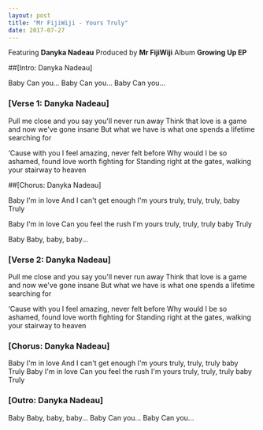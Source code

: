 ```yaml
---
layout: post
title: "Mr FijiWiji - Yours Truly"
date: 2017-07-27
---
```


Featuring **Danyka Nadeau**
Produced by **Mr FijiWiji**
Album **Growing Up EP**

##[Intro: Danyka Nadeau]

Baby
Can you...
Baby
Can you...
Baby
Can you...

### [Verse 1: Danyka Nadeau]

Pull me close and you say you'll never run away
Think that love is a game and now we've gone insane
But what we have is what one spends a lifetime searching for

‘Cause with you I feel amazing, never felt before
Why would I be so ashamed, found love worth fighting for
Standing right at the gates, walking your stairway to heaven

##[Chorus: Danyka Nadeau]

Baby I'm in love
And I can't get enough
I'm yours truly, truly, truly, baby
Truly

Baby I'm in love
Can you feel the rush
I'm yours truly, truly, truly baby
Truly

Baby
Baby, baby, baby...

### [Verse 2: Danyka Nadeau]

Pull me close and you say you'll never run away
Think that love is a game and now we've gone insane
But what we have is what one spends a lifetime searching for

‘Cause with you I feel amazing, never felt before
Why would I be so ashamed, found love worth fighting for
Standing right at the gates, walking your stairway to heaven

### [Chorus: Danyka Nadeau]

Baby I'm in love
And I can't get enough
I'm yours truly, truly, truly baby
Truly
Baby I'm in love
Can you feel the rush
I'm yours truly, truly, truly baby
Truly

### [Outro: Danyka Nadeau]

Baby
Baby, baby, baby...
Baby
Can you...
Baby
Can you...